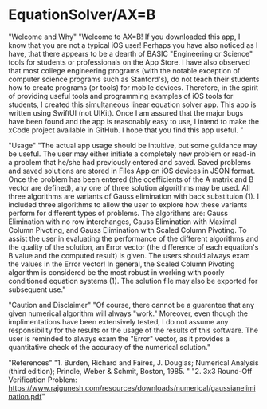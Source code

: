 # EquationSolver/AX=B

"Welcome and Why"
"Welcome to AX=B! If you downloaded this app, I know that you are not a typical iOS user! Perhaps you have also noticed as I have, that there appears to be a dearth of BASIC \"Engineering or Science\" tools for students or professionals on the App Store. I have also observed that most college engineering programs (with the notable exception of computer science programs such as Stanford's), do not teach their students how to create programs (or tools) for mobile devices. Therefore, in the spirit of providing useful tools and programming examples of iOS tools for students, I created this simultaneous linear equation solver app. This app is written using SwiftUI (not UIKit). Once I am assured that the major bugs have been found and the app is reasonably easy to use, I intend to make the xCode project available in GitHub.  I hope that you find this app useful. "

"Usage"
"The actual app usage should be intuitive, but some guidance may be useful. The user may either initiate a completely new problem or read-in a problem that he/she had previously entered and saved. Saved problems and saved solutions are stored in Files App on iOS devices in JSON format. Once the problem has been entered (the coefficients of the A matrix and B vector are defined), any one of three solution algorithms may be used. All three algorithms are variants of Gauss elimination with back substituion (1). I included three algorithms to allow the user to explore how these variants perform for different types of problems. The algorithms are: Gauss Elimination with no row interchanges, Gauss Elimination with Maximal Column Pivoting, and Gauss Elimination with Scaled Column Pivoting. To assist the user in evaluating the performance of the different algorithms and the quality of the solution, an Error vector (the difference of each equation's B value and the computed result) is given. The users should always exam the values in the Error vector! In general, the Scaled Column Pivoting algorithm is considered be the most robust in working with poorly conditioned equation systems (1). The solution file may also be exported for subsequent use."

"Caution and Disclaimer"
"Of course, there cannot be a guarentee that any given numerical algorithm will always \"work.\"  Moreover, even though the implimentations have been extensively tested, I do not assume any responsibility for the results or the usage of the results of this software. The user is reminded to always exam the \"Error\" vector, as it provides a quantitative check of the accuracy of the numerical solution."

"References"
"1. Burden, Richard and Faires, J. Douglas; Numerical Analysis (third edition); Prindle, Weber & Schmit, Boston, 1985. "
"2. 3x3 Round-Off Verification Problem: https://www.rajgunesh.com/resources/downloads/numerical/gaussianelimination.pdf"
